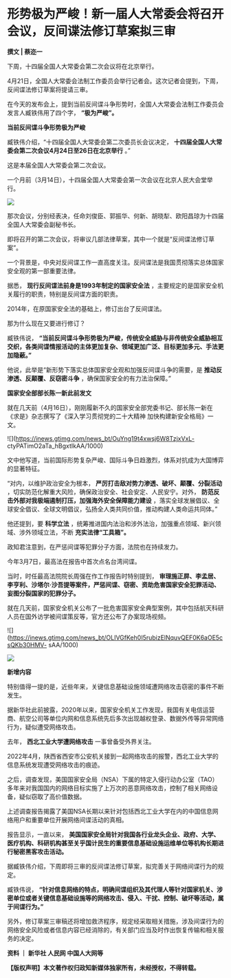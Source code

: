 # 形势极为严峻！新一届人大常委会将召开会议，反间谍法修订草案拟三审

**撰文 | 蔡迩一**

下周，十四届全国人大常委会第二次会议将在北京举行。

4月21日，全国人大常委会法制工作委员会举行记者会。这次记者会提到，下周，反间谍法修订草案将提请三审。

在今天的发布会上，提到当前反间谍斗争形势时，全国人大常委会法制工作委员会发言人臧铁伟用了四个字， **“极为严峻”。**

**当前反间谍斗争形势极为严峻**

臧铁伟介绍，“十四届全国人大常委会第二次委员长会议决定， **十四届全国人大常委会第二次会议4月24日至26日在北京举行** 。”

这是本届全国人大常委会第二次会议。

一个月前（3月14日），十四届全国人大常委会第一次会议在北京人民大会堂举行。

![](https://inews.gtimg.com/news_bt/ONvmWQuWV8P08GIMJsKayp4cO5h_SR0DdcKUfDfhvO1B4AA/1000)

那次会议，分别经表决，任命刘俊臣、郭振华、何新、胡晓犁、欧阳昌琼为十四届全国人大常委会副秘书长。

即将召开的第二次会议，将审议几部法律草案，其中一个就是“反间谍法修订草案”。

一个背景是，中央对反间谍工作一直高度关注。反间谍法是我国贯彻落实总体国家安全观的第一部重要法律。

据悉， **现行反间谍法前身是1993年制定的国家安全法** ，主要规定的是国家安全机关履行的职责，特别是反间谍方面的职责。

2014年，在原国家安全法的基础上，修订出台了反间谍法。

那为什么现在又要进行修订？

臧铁伟说，
**“当前反间谍斗争形势极为严峻，传统安全威胁与非传统安全威胁相互交织，各类间谍情报活动的主体更加复杂、领域更加广泛、目标更加多元、手法更加隐蔽。”**

他说，此举是“新形势下落实总体国家安全观和加强反间谍斗争的需要，是 **推动反渗透、反颠覆、反窃密斗争** ，确保国家安全的有力法治保障。”

**国家安全部部长陈一新此前发文**

就在几天前（4月16日），刚刚履新不久的国家安全部党委书记、部长陈一新在《求是》杂志撰写了《深入学习贯彻党的二十大精神 加快构建新安全格局》一文。

![](https://inews.gtimg.com/news_bt/OuYng19t4xwsj6W8TzjxVxL-
ctyPATimO2aTa_hBgxtIkAA/1000)

文中他写道，当前国际形势复杂严峻、国际斗争日趋激烈，体系对抗成为大国博弈的显著特征。

“对内，以维护政治安全为根本， **严厉打击敌对势力渗透、破坏、颠覆、分裂活动** ，切实防范化解重大风险，确保政治安全、社会安定、人民安宁。对外，
**防范反击外部对我极端遏制打压，加强海外安全保障能力建设**
，落实全球发展倡议、全球安全倡议、全球文明倡议，弘扬全人类共同价值，推动构建人类命运共同体。”

他还提到，要 **科学立法** ，统筹推进国内法治和涉外法治，加强重点领域、新兴领域、涉外领域立法，不断 **充实法律“工具箱”。**

政知君注意到，在严惩间谍等犯罪分子方面，法院也在持续发力。

今年3月7日，最高法在报告中首次点名台湾间谍。

当时，时任最高法院院长周强在作工作报告时特别提到，
**审理施正屏、李孟居、李亨利、沙塔尔·沙吾提等案件，严惩间谍、窃密、资助危害国家安全犯罪活动、妄图分裂国家的犯罪分子。**

就在几天前，国家安全机关公布了一批危害国家安全典型案例，其中包括航天科研人员在国外访学被间谍策反等，官方还公布了办案现场视频。

![](https://inews.gtimg.com/news_bt/OLIVGfKeh0I5rubizElNquvQEF0K6aOE5csQKb30HMV-
sAA/1000)

![](https://inews.gtimg.com/news_bt/OsKhouyRHgPoV1H9GuJ_vDkHOR_WKG_soZliySf9Ecs_0AA/1000)

**新增内容**

特别值得一提的是，近些年来，关键信息基础设施领域遭网络攻击窃密的事件不断发生。

据新华社此前披露，2020年以来，国家安全机关工作发现，我国有关电信运营商、航空公司等单位内网和信息系统先后多次出现越权登录、数据外传等异常网络行为，疑似遭受网络攻击。

去年， **西北工业大学遭网络攻击** 一事曾备受外界关注。

2022年4月，陕西省西安市公安机关接到一起网络攻击的报警，西北工业大学的信息系统发现遭受网络攻击的痕迹。

之后，调查发现，美国国家安全局（NSA）下属的特定入侵行动办公室（TAO）多年来对我国国内的网络目标实施了上万次的恶意网络攻击，控制了相关网络设备，疑似窃取了高价值数据。

上述调查报告揭露了美国NSA长期以来针对包括西北工业大学在内的中国信息网络用户和重要单位开展网络间谍活动的真相。

报告显示，一直以来，
**美国国家安全局针对我国各行业龙头企业、政府、大学、医疗机构、科研机构甚至关乎国计民生的重要信息基础设施运维单位等机构长期进行秘密黑客攻击活动。**

据臧铁伟介绍，下周即将三审的反间谍法修订草案，拟完善关于网络间谍行为的规定。

臧铁伟说，
**“针对信息网络的特点，明确间谍组织及其代理人等针对国家机关、涉密单位或者关键信息基础设施等的网络攻击、侵入、干扰、控制、破坏等活动，属于间谍行为。”**

另外，修订草案三审稿还将增加救济程序，规定经采取相关措施，涉及间谍行为的网络安全风险或者信息内容已经消除的，有关部门应当及时作出恢复传输和相关服务的决定。

**资料 ｜ 新华社 人民网 中国人大网等**

**【版权声明】本文著作权归政知新媒体独家所有，未经授权，不得转载。**


